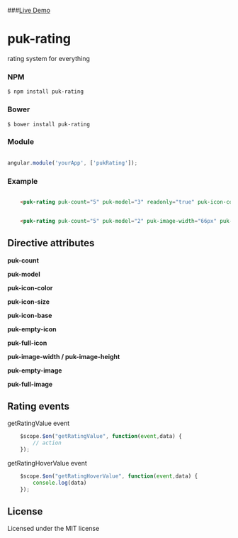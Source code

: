 ###[Live Demo](http://plnkr.co/edit/IVqMk5OjYn259m4eRUdq?p=preview)

# puk-rating
rating system for everything

### NPM
```
$ npm install puk-rating

```

### Bower
```
$ bower install puk-rating

```

### Module
```javascript

angular.module('yourApp', ['pukRating']);

```

### Example

```html

    <puk-rating puk-count="5" puk-model="3" readonly="true" puk-icon-color="#5FBA7D" puk-icon-size="80px" puk-icon-base="fa" puk-empty-icon="fa-heart-o" puk-full-icon="fa-heart"></puk-rating>

```

```html

    <puk-rating puk-count="5" puk-model="2" puk-image-width="66px" puk-image-height="66px" puk-empty-image="../images/sad.svg" puk-full-image="../images/smile.svg"></puk-rating>

```


## Directive attributes

**puk-count**

>

**puk-model**

>

**puk-icon-color**

>

**puk-icon-size**

>

**puk-icon-base**

>

**puk-empty-icon**

>

**puk-full-icon**

>

**puk-image-width / puk-image-height**

>

**puk-empty-image**

>

**puk-full-image**




## Rating events

getRatingValue event

```javascript
    $scope.$on("getRatingValue", function(event,data) {
        // action
    });
```
getRatingHoverValue event

```javascript
    $scope.$on("getRatingHoverValue", function(event,data) {
        console.log(data)
    });
```

## License

Licensed under the MIT license